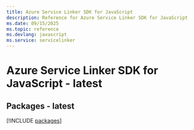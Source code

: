 ```yaml
---
title: Azure Service Linker SDK for JavaScript
description: Reference for Azure Service Linker SDK for JavaScript
ms.date: 09/15/2025
ms.topic: reference
ms.devlang: javascript
ms.service: servicelinker
---
```

# Azure Service Linker SDK for JavaScript - latest
## Packages - latest
[!INCLUDE [packages](service-linker-index.md)]